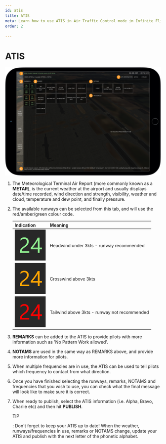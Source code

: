 ```yaml
---
id: atis
title: ATIS
meta: Learn how to use ATIS in Air Traffic Control mode in Infinite Flight
order: 2

---
```


# ATIS

![ATIS Page](_images/manual/frames/atc-atis.png)



1. The Meteorological Terminal Air Report (more commonly known as a **METAR**), is the current weather at the airport and usually displays date/time recorded, wind direction and strength, visibility, weather and cloud, temperature and dew point, and finally pressure.

   

2. The available runways can be selected from this tab, and will use the red/amber/green colour code.

   | Indication                                                 | Meaning                                      |
   | ---------------------------------------------------------- | -------------------------------------------- |
   | ![Green Runway](_images/manual/tables/weather-green.png)   | Headwind under 3kts - runway recommended     |
   | ![Orange Runway](_images/manual/tables/weather-orange.png) | Crosswind above 3kts                         |
   | ![Red Runway](_images/manual/tables/weather-red.png)       | Tailwind above 3kts - runway not recommended |

3. **REMARKS** can be added to the ATIS to provide pilots with more information such as &#39;No Pattern Work allowed&#39;.

   

4. **NOTAMS** are used in the same way as REMARKS above, and provide more information for pilots.

   

5. When multiple frequencies are in use, the ATIS can be used to tell pilots which frequency to contact from what direction.

   

6. Once you have finished selecting the runways, remarks, NOTAMS and frequencies that you wish to use, you can check what the final message will look like to make sure it is correct.

   

7. When ready to publish, select the ATIS information (i.e. Alpha, Bravo, Charlie etc) and then hit **PUBLISH**. 

   

   TIP

   : Don&#39;t forget to keep your ATIS up to date! When the weather, runways/frequencies in use, remarks or NOTAMS change, update your ATIS and publish with the next letter of the phonetic alphabet.